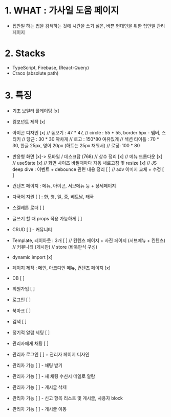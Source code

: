 # 1. WHAT : 가사일 도움 페이지
- 집안일 하는 법을 검색하는 것에 시간을 쓰기 싫은, 바쁜 현대인을 위한 집안일 관리 페이지

# 2. Stacks
- TypeScript, Firebase, (React-Query)
- Craco (absolute path)

# 3. 특징
- 기초 보일러 플레이팅 [x]
- 컴포넌트 제작 [x]
- 아이콘 디자인 [x]
// 돋보기 : 47 * 47, 
// circle : 55 * 55, border 5px - 멤버, 스티키
// 당근 : 30 * 30 꽉차게
// 로고 : 150*80 여유있게
// 섹션 타이틀 : 70 * 30, 한글 25px, 영어 20px (하트는 25px 채워서)
// 로딩: 100 * 80

- 반응형 화면 [x]-> 모바일 / 데스크탑 (768)
// 상수 정리 [x]
// 메뉴 드롭다운 [x]
// useState [x]
// 화면 사이즈 바뀔때마다 자동 새로고침 및 resize [x]
// JS deep dive : 이벤트 + debounce 관련 내용 정리 [ ]
// adv 이미지 교체 + 수정 [ ]


- 컨텐츠 페이지 : 메뉴, 아이콘, 서브메뉴 등 + 상세페이지
- 다국어 지원 [ ] : 한, 영, 일, 중, 베트남, 태국
- 스켈레톤 로더 [ ]

- 글쓰기 할 때 props 적용 가능하게 [ ]
- CRUD [ ] - 커뮤니티

- Template, 레이아웃 : 3개 [ ]
// 컨텐츠 페이지 + 사진 페이지 (서브메뉴 + 컨텐츠)
// 커뮤니티 (게시판)
// store (바둑판식 구성)

- dynamic import [x]
- 페이지 제작 : 메인, 아코디언 메뉴, 컨텐츠 페이지 [x]

- DB [ ]
- 회원가입 [ ]
- 로그인 [ ]
- 북마크 [ ]
- 검색 [ ]
- 정기적 알람 세팅 [ ]
- 관리자에게 채팅 [ ]

- 관리자 로그인 [ ] + 관리자 페이지 디자인 
- 관리자 기능 [ ] - 채팅 받기
- 관리자 기능 [ ] - 새 채팅 수신시 메일로 알람
- 관리자 기능 [ ] - 게시글 삭제
- 관리자 기능 [ ] - 신고 항목 리스트 및 게시글, 사용자 block
- 관리자 기능 [ ] - 게시글 이동

